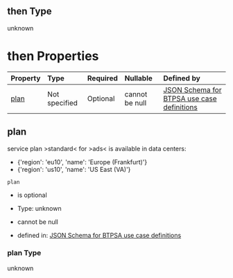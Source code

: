 ## then Type

unknown

# then Properties

| Property      | Type          | Required | Nullable       | Defined by                                                                                                                                                                                                                                    |
| :------------ | :------------ | :------- | :------------- | :-------------------------------------------------------------------------------------------------------------------------------------------------------------------------------------------------------------------------------------------- |
| [plan](#plan) | Not specified | Optional | cannot be null | [JSON Schema for BTPSA use case definitions](btpsa-usecase-properties-services-items-allof-1-then-allof-2-then-allof-0-then-properties-plan.md "undefined#/properties/services/items/allOf/1/then/allOf/2/then/allOf/0/then/properties/plan") |

## plan

service plan >standard< for >ads< is available in data centers:

*   {'region': 'eu10', 'name': 'Europe (Frankfurt)'}
*   {'region': 'us10', 'name': 'US East (VA)'}

`plan`

*   is optional

*   Type: unknown

*   cannot be null

*   defined in: [JSON Schema for BTPSA use case definitions](btpsa-usecase-properties-services-items-allof-1-then-allof-2-then-allof-0-then-properties-plan.md "undefined#/properties/services/items/allOf/1/then/allOf/2/then/allOf/0/then/properties/plan")

### plan Type

unknown
